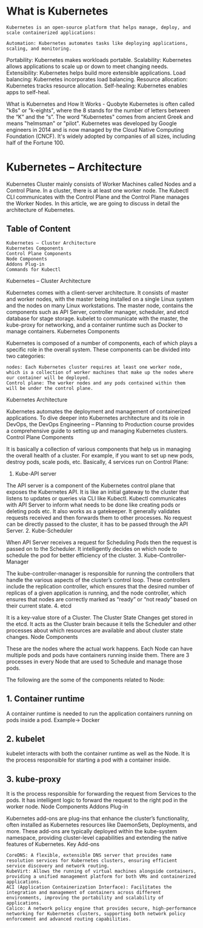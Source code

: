 # What is Kubernetes #

    Kubernetes is an open-source platform that helps manage, deploy, and scale containerized applications: 

    Automation: Kubernetes automates tasks like deploying applications, scaling, and monitoring. 

Portability: Kubernetes makes workloads portable. 
Scalability: Kubernetes allows applications to scale up or down to meet changing needs. 
Extensibility: Kubernetes helps build more extensible applications. 
Load balancing: Kubernetes incorporates load balancing. 
Resource allocation: Kubernetes tracks resource allocation. 
Self-healing: Kubernetes enables apps to self-heal. 

What is Kubernetes and How It Works - Quobyte
Kubernetes is often called "k8s" or "k-eights", where the 8 stands for the number of letters between the “K” and the “s”. The word "Kubernetes" comes from ancient Greek and means "helmsman" or "pilot". 
Kubernetes was developed by Google engineers in 2014 and is now managed by the Cloud Native Computing Foundation (CNCF). It's widely adopted by companies of all sizes, including half of the Fortune 100. 

# Kubernetes – Architecture #

Kubernetes Cluster mainly consists of Worker Machines called Nodes and a Control Plane. In a cluster, there is at least one worker node. The Kubectl CLI communicates with the Control Plane and the Control Plane manages the Worker Nodes. In this article, we are going to discuss in detail the architecture of Kubernetes.

## Table of Content ##

    Kubernetes – Cluster Architecture
    Kubernetes Components
    Control Plane Components
    Node Components
    Addons Plug-in
    Commands for Kubectl

Kubernetes – Cluster Architecture

Kubernetes comes with a client-server architecture. It consists of master and worker nodes, with the master being installed on a single Linux system and the nodes on many Linux workstations. The master node, contains the components such as API Server, controller manager, scheduler, and etcd database for stage storage. kubelet to communicate with the master, the kube-proxy for networking, and a container runtime such as Docker to manage containers.
Kubernetes Components

Kubernetes is composed of a number of components, each of which plays a specific role in the overall system. These components can be divided into two categories:

    nodes: Each Kubernetes cluster requires at least one worker node, which is a collection of worker machines that make up the nodes where our container will be deployed.
    Control plane: The worker nodes and any pods contained within them will be under the control plane. 

Kubernetes Architecture

Kubernetes automates the deployment and management of containerized applications. To dive deeper into Kubernetes architecture and its role in DevOps, the DevOps Engineering – Planning to Production course provides a comprehensive guide to setting up and managing Kubernetes clusters.
Control Plane Components

It is basically a collection of various components that help us in managing the overall health of a cluster.  For example, if you want to set up new pods, destroy pods, scale pods, etc. Basically, 4 services run on Control Plane:
1. Kube-API server

The API server is a component of the Kubernetes control plane that exposes the Kubernetes API. It is like an initial gateway to the cluster that listens to updates or queries via CLI like Kubectl. Kubectl communicates with API Server to inform what needs to be done like creating pods or deleting pods etc. It also works as a gatekeeper. It generally validates requests received and then forwards them to other processes. No request can be directly passed to the cluster, it has to be passed through the API Server.
2. Kube-Scheduler

When API Server receives a request for Scheduling Pods then the request is passed on to the Scheduler. It intelligently decides on which node to schedule the pod for better efficiency of the cluster.
3. Kube-Controller-Manager

The kube-controller-manager is responsible for running the controllers that handle the various aspects of the cluster’s control loop. These controllers include the replication controller, which ensures that the desired number of replicas of a given application is running, and the node controller, which ensures that nodes are correctly marked as “ready” or “not ready” based on their current state.
4. etcd 

It is a key-value store of a Cluster. The Cluster State Changes get stored in the etcd. It acts as the Cluster brain because it tells the Scheduler and other processes about which resources are available and about cluster state changes.
Node Components

These are the nodes where the actual work happens. Each Node can have multiple pods and pods have containers running inside them. There are 3 processes in every Node that are used to Schedule and manage those pods.

The following are the some of the components related to Node:
## 1. Container runtime ##
   A container runtime is needed to run the application containers running on pods inside a pod. Example-> Docker

## 2. kubelet ##
   kubelet interacts with both the container runtime as well as the Node. It is the process responsible for starting a pod with a container inside.

## 3. kube-proxy ##
   It is the process responsible for forwarding the request from Services to the pods. It has intelligent logic to forward the request to the right pod in the worker node.
Node Components
Addons Plug-in

Kubernetes add-ons are plug-ins that enhance the cluster’s functionality, often installed as Kubernetes resources like DaemonSets, Deployments, and more. These add-ons are typically deployed within the kube-system namespace, providing cluster-level capabilities and extending the native features of Kubernetes.
Key Add-ons

    CoreDNS: A flexible, extensible DNS server that provides name resolution services for Kubernetes clusters, ensuring efficient service discovery and network routing.
    KubeVirt: Allows the running of virtual machines alongside containers, providing a unified management platform for both VMs and containerized applications.
    ACI (Application Containerization Interface): Facilitates the integration and management of containers across different environments, improving the portability and scalability of applications.
    Calico: A network policy engine that provides secure, high-performance networking for Kubernetes clusters, supporting both network policy enforcement and advanced routing capabilities.

